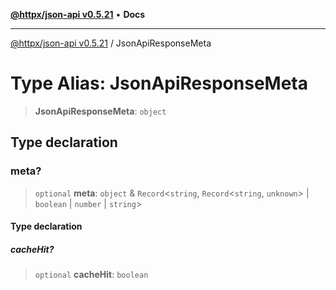 [**@httpx/json-api v0.5.21**](../README.md) • **Docs**

***

[@httpx/json-api v0.5.21](../README.md) / JsonApiResponseMeta

# Type Alias: JsonApiResponseMeta

> **JsonApiResponseMeta**: `object`

## Type declaration

### meta?

> `optional` **meta**: `object` & `Record`\<`string`, `Record`\<`string`, `unknown`\> \| `boolean` \| `number` \| `string`\>

#### Type declaration

##### cacheHit?

> `optional` **cacheHit**: `boolean`
